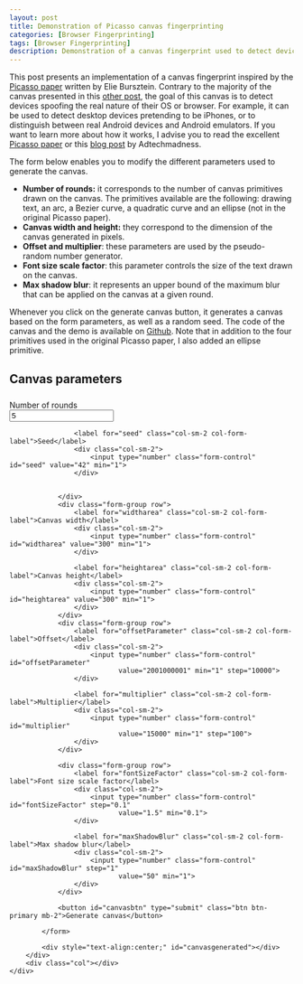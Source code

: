 ```yaml
---
layout: post
title: Demonstration of Picasso canvas fingerprinting
categories: [Browser Fingerprinting]
tags: [Browser Fingerprinting]
description: Demonstration of a canvas fingerprint used to detect devices spoofing their real OS or browser. It is inspired by the <a href="https://ai.google/research/pubs/pub45581">Picasso paper</a> written by Elie Bursztein.
---
```


<style>
    #canvasgenerated {
        margin-top: 40px;
    }

    form {
      margin-top: 30px;
    }

    form h2 {
      margin-bottom: 25px;
    }
</style>

This post presents an implementation of a canvas fingerprint inspired by the <a href="https://ai.google/research/pubs/pub45581">Picasso paper</a> written by Elie Bursztein.
Contrary to the majority of the canvas presented in this <a href="{% post_url 2019-02-19-canvas-fingerprint-on-the-web %}"> other post</a>,
the goal of this canvas is to detect devices spoofing the real nature of their OS or browser.
For example, it can be used to detect desktop devices pretending to be iPhones,
or to distinguish between real Android devices and Android emulators.
If you want to learn more about how it works, I advise you to read the excellent <a href="https://ai.google/research/pubs/pub45581">Picasso paper</a> or this <a href="https://adtechmadness.wordpress.com/2019/03/19/overview-of-googles-picasso/">blog post</a> by Adtechmadness.

The form below enables you to modify the different parameters used to generate the canvas.
- **Number of rounds:** it corresponds to the number of canvas primitives drawn on the canvas. The primitives available are the following: drawing text, an arc, a Bezier curve,
a quadratic curve and an ellipse (not in the original Picasso paper).
- **Canvas width and height:** they correspond to the dimension of the canvas generated in pixels.
- **Offset and multiplier**: these parameters are used by the pseudo-random number generator.
- **Font size scale factor**: this parameter controls the size of the text drawn on the canvas.
- **Max shadow blur**: it represents an upper bound of the maximum blur that can be applied on the canvas at a given round.

Whenever you click on the generate canvas button, it generates a canvas based on the form
parameters, as well as a random seed.
The code of the canvas and the demo is available on <a href="https://github.com/antoinevastel/picasso-like-canvas-fingerprinting">Github</a>.
Note that in addition to the four primitives used in the original Picasso paper,
I also added an ellipse primitive.

<div class="container-fluid">
    <div class="row">
        <div class="col"></div>
        <div class="col-10">
            <form>
                <h2>Canvas parameters</h2>
                <div class="form-group row">
                    <label for="numshapes" class="col-sm-2 col-form-label">Number of rounds</label>
                    <div class="col-sm-2">
                        <input type="number" class="form-control" id="numshapes" value="5" min="1">
                    </div>

                    <label for="seed" class="col-sm-2 col-form-label">Seed</label>
                    <div class="col-sm-2">
                        <input type="number" class="form-control" id="seed" value="42" min="1">
                    </div>


                </div>
                <div class="form-group row">
                    <label for="widtharea" class="col-sm-2 col-form-label">Canvas width</label>
                    <div class="col-sm-2">
                        <input type="number" class="form-control" id="widtharea" value="300" min="1">
                    </div>

                    <label for="heightarea" class="col-sm-2 col-form-label">Canvas height</label>
                    <div class="col-sm-2">
                        <input type="number" class="form-control" id="heightarea" value="300" min="1">
                    </div>
                </div>
                <div class="form-group row">
                    <label for="offsetParameter" class="col-sm-2 col-form-label">Offset</label>
                    <div class="col-sm-2">
                        <input type="number" class="form-control" id="offsetParameter"
                               value="2001000001" min="1" step="10000">
                    </div>

                    <label for="multiplier" class="col-sm-2 col-form-label">Multiplier</label>
                    <div class="col-sm-2">
                        <input type="number" class="form-control" id="multiplier"
                               value="15000" min="1" step="100">
                    </div>
                </div>

                <div class="form-group row">
                    <label for="fontSizeFactor" class="col-sm-2 col-form-label">Font size scale factor</label>
                    <div class="col-sm-2">
                        <input type="number" class="form-control" id="fontSizeFactor" step="0.1"
                               value="1.5" min="0.1">
                    </div>

                    <label for="maxShadowBlur" class="col-sm-2 col-form-label">Max shadow blur</label>
                    <div class="col-sm-2">
                        <input type="number" class="form-control" id="maxShadowBlur" step="1"
                               value="50" min="1">
                    </div>
                </div>

                <button id="canvasbtn" type="submit" class="btn btn-primary mb-2">Generate canvas</button>

            </form>

            <div style="text-align:center;" id="canvasgenerated"></div>
        </div>
        <div class="col"></div>
    </div>
</div>

<script src='/assets/js/picasso_canvas.js'></script>
